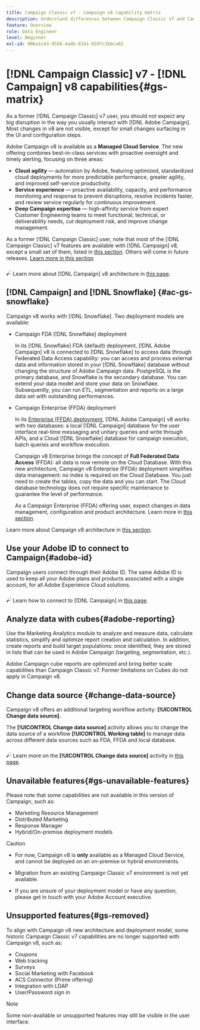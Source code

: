 ```yaml
---
title: Campaign Classic v7 - Campaign v8 capability matrix
description: Understand differences between Campaign Classic v7 and Campaign v8
feature: Overview
role: Data Engineer
level: Beginner
exl-id: 00ba1c43-9558-4adb-83a1-6597c2bbca62
---
```

# [!DNL Campaign Classic] v7 - [!DNL Campaign] v8 capabilities{#gs-matrix}

As a former [!DNL Campaign Classic] v7 user, you should not expect any big disruption in the way you usually interact with [!DNL Adobe Campaign]. Most changes in v8 are not visible, except for small changes surfacing in the UI and configuration steps. 

Adobe Campaign v8 is available as a **Managed Cloud Service**. The new offering combines best-in-class services with proactive oversight and timely alerting, focusing on three areas:

* **Cloud agility** — automation by Adobe, featuring optimized, standardized cloud deployments for more predictable performance, greater agility, and improved self-service productivity.
* **Service experience** — proactive availability, capacity, and performance monitoring and response to prevent disruptions, resolve incidents faster, and review service regularly for continuous improvement.
* **Deep Campaign expertise** — high-affinity service from expert Customer Engineering teams to meet functional, technical, or deliverability needs, cut deployment risk, and improve change management.

As a former [!DNL Campaign Classic] user, note that most of the [!DNL Campaign Classic] v7 features are available with [!DNL Campaign] v8, except a small set of them, listed in [this section](#gs-removed). Others will come in future releases. [Learn more in this section](#gs-unavailable-features)

![](../assets/do-not-localize/glass.png) Learn more about [!DNL Campaign] v8 architecture in [this page](../architecture/architecture.md).

## [!DNL Campaign] and [!DNL Snowflake] {#ac-gs-snowflake}

Campaign v8 works with [!DNL Snowflake]. Two deployment models are available:

* Campaign FDA [!DNL Snowflake] deployment

    In its [!DNL Snowflake] FDA (default) deployment, [!DNL Adobe Campaign] v8 is connected to [!DNL Snowflake] to access data through Federated Data Access capability: you can access and process external data and information stored in your [!DNL Snowflake] database without changing the structure of Adobe Campaign data. PostgreSQL is the primary database, and Snowflake is the secondary database. You can extend your data model and store your data on Snowflake. Subsequently, you can run ETL, segmentation and reports on a large data set with outstanding performances.

* Campaign Enterprise (FFDA) deployment

    In its [Enterprise (FFDA) deployment](../architecture/enterprise-deployment.md), [!DNL Adobe Campaign] v8 works with two databases: a local [!DNL Campaign] database for the user interface real-time messaging and unitary queries and write through APIs, and a Cloud [!DNL Snowflake] database for campaign execution, batch queries and workflow execution.

    Campaign v8 Enterprise brings the concept of **Full Federated Data Access** (FFDA): all data is now remote on the Cloud Database. With this new architecture, Campaign v8 Enterprise (FFDA) deployment simplifies data management: no index is required on the Cloud Database. You just need to create the tables, copy the data and you can start. The Cloud database technology does not require specific maintenance to guarantee the level of performance.

    As a Campaign Enterprise (FFDA) offering user, expect changes in data management, configuration and product architecture. Learn more in [this section](../architecture/enterprise-deployment.md).

Learn more about Campaign v8 architecture in [this section](../architecture/architecture.md).

## Use your Adobe ID to connect to Campaign{#adobe-id}

Campaign users connect through their Adobe ID. The same Adobe ID is used to keep all your Adobe plans and products associated with a single account, for all Adobe Experience Cloud solutions. 

![](../assets/do-not-localize/glass.png) Learn how to connect to [!DNL Campaign] in [this page](connect.md).

## Analyze data with cubes{#adobe-reporting}

Use the Marketing Analytics module to analyze and measure data, calculate statistics, simplify and optimize report creation and calculation. In addition, create reports and build target populations: once identified, they are stored in lists that can be used in Adobe Campaign (targeting, segmentation, etc.).

Adobe Campaign cube reports are optimized and bring better scale capabilities than Campaign Classic v7. Former limitations on Cubes do not apply in Campaign v8.

## Change data source {#change-data-source}

Campaign v8 offers an additional targeting workflow activity: **[!UICONTROL Change data source]**.

The **[!UICONTROL Change data source]** activity allows you to change the data source of a workflow **[!UICONTROL Working table]** to manage data across different data sources such as FDA, FFDA and local database.

![](../assets/do-not-localize/glass.png) Learn more on the **[!UICONTROL Change data source]** activity in [this page](../config/workflows.md#change-data-source-activity).

## Unavailable features{#gs-unavailable-features}

Please note that some capabilities are not available in this version of Campaign, such as:

* Marketing Resource Management
* Distributed Marketing
* Response Manager
* Hybrid/On-premise deployment models

>[!CAUTION]
>
>* For now, Campaign v8 is **only** available as a Managed Cloud Service, and cannot be deployed on an on-premise or hybrid environments. 
>
>* Migration from an existing Campaign Classic v7 environment is not yet available.
>
>* If you are unsure of your deployment model or have any question, please get in touch with your Adobe Account executive.

## Unsupported features{#gs-removed}

To align with Campaign v8 new architecture and deployment model, some historic Campaign Classic v7 capabilities are no longer supported with Campaign v8, such as:

* Coupons
* Web tracking
* Surveys
* Social Marketing with Facebook
* ACS Connector (Prime offering)
* Integration with LDAP
* User/Password sign in

>[!NOTE]
>
>Some non-available or unsupported features may still be visible in the user interface.
